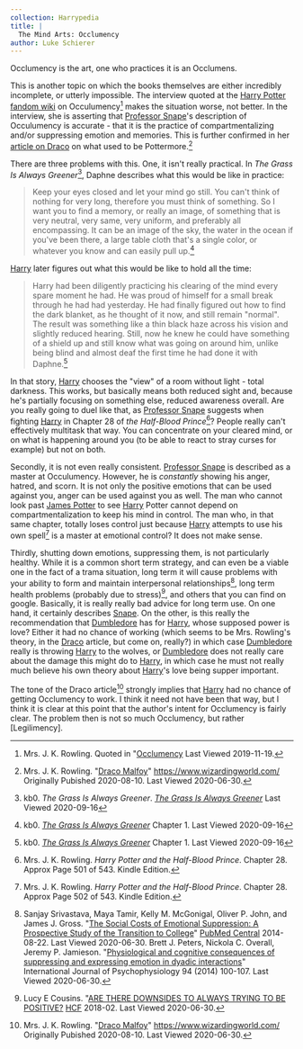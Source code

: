 ```yaml
---
collection: Harrypedia
title: |
  The Mind Arts: Occlumency
author: Luke Schierer
---
```


Occlumency is the art, one who practices it is an Occlumens.

This is another topic on which the books themselves are either incredibly
incomplete, or utterly impossible.  The interview quoted at the [Harry
Potter fandom wiki](https://harrypotter.fandom.com/) on
Occulumency[^20191119-1] makes the situation worse, not better.  In the
interview, she is asserting that [Professor Snape]'s description of
Occulumency is accurate - that it is the practice of compartmentalizing
and/or suppressing emotion and memories. This is further confirmed in her
[article on Draco][WWJKRDM1] on what used to be Pottermore.[^20200630-7]

There are three problems with this.  One, it isn't really practical.  In
_The Grass Is Always Greener_[^20191119-2], Daphne describes what this
would be like in practice:

> Keep your eyes closed and let your mind go still. You can't think of
  nothing for very long, therefore you must think of something. So I want you
  to find a memory, or really an image, of something that is very neutral,
  very same, very uniform, and preferably all encompassing. It can be an
  image of the sky, the water in the ocean if you've been there, a large
  table cloth that's a single color, or whatever you know and can easily
  pull up.[^20191119-3]

[Harry] later figures out what this would be like to hold all the time:

> Harry had been diligently practicing his clearing of the mind every spare
  moment he had. He was proud of himself for a small break through he had
  had yesterday. He had finally figured out how to find the dark blanket,
  as he thought of it now, and still remain "normal". The result was
  something like a thin black haze across his vision and slightly reduced
  hearing. Still, now he knew he could have something of a shield up and
  still know what was going on around him, unlike being blind and almost
  deaf the first time he had done it with Daphne.[^20191119-4]

In that story, [Harry] chooses the "view" of a room without light - total
darkness.  This works, but basically means both reduced sight and,
because he's partially focusing on something else, reduced awareness
overall.  Are you really going to duel like that, as [Professor Snape]
suggests when fighting [Harry] in Chapter 28 of _the Half-Blood
Prince_[^20191119-5]? People really can't effectively multitask that way.
You can concentrate on your cleared mind, or on what is happening around
you (to be able to react to stray curses for example) but not on both.

Secondly, it is not even really consistent.  [Professor Snape] is
described as a master at Occulumency.  However, he is *constantly* showing
his anger, hatred, and scorn.  It is not only the positive emotions that
can be used against you, anger can be used against you as well.  The man
who cannot look past [James Potter] to see [Harry] Potter cannot depend on
compartmentalization to keep his mind in control.  The man who, in that
same chapter, totally loses control just because [Harry] attempts to use
his own spell[^20191119-6] is a master at emotional control?  It does not
make sense.

Thirdly, shutting down emotions, suppressing them, is not particularly
healthy.  While it is a common short term strategy, and can even be a
viable one in the fact of a trama situation, long term it will cause
problems with your ability to form and maintain interpersonal
relationships[^20200630-4], long term health problems (probably due to
stress)[^20200630-5], and others that you can find on google. Basically, it
is really really bad advice for long term use.  On one hand, it certainly
describes [Snape]. On the other, is this really the recommendation that
[Dumbledore] has for [Harry], whose supposed power is love?  Either it had
no chance of working (which seems to be Mrs. Rowling's theory, in the [Draco]
article, but come on, really?) in which case [Dumbledore] really is throwing
[Harry] to the wolves, or [Dumbledore] does not really care about the damage
this might do to [Harry], in which case he must not really much believe his
own theory about [Harry]'s love being supper important.

The tone of the Draco article[^20210922-1] strongly implies that [Harry]
had no chance of getting Occlumency to work. I think it need not have been
that way, but I think it is clear at this point that the author's intent
for Occlumency is fairly clear.  The problem then is not so much Occlumency,
but rather [Legilimency].


[Harry]: <../../../people/potter/harry_james>

[James]: <../../../people/potter/james>

[James Potter]: <../../../people/potter/james>

[Professor Snape]: <../../../people/snape/severus>

[Snape]: <../../../people/snape/severus>

[Draco]: <../../../people/malfoy/draco_lucius>

[Dumbledore]: <../../../people/dumbledore/albus_percival_wulfric_brian>

[^20210922-1]: Mrs. J. K. Rowling.  "[Draco
    Malfoy](https://www.wizardingworld.com/writing-by-jk-rowling/draco-malfoy)"
    https://www.wizardingworld.com/ Originally Pubished 2020-08-10. Last
    Viewed 2020-06-30.

[WWJKRDM1]: https://www.rowlingindex.org/work/dmpm/

[^20200630-7]: Mrs. J. K. Rowling.  "[Draco
    Malfoy](https://www.wizardingworld.com/writing-by-jk-rowling/draco-malfoy)"
    https://www.wizardingworld.com/ Originally Pubished 2020-08-10. Last
    Viewed 2020-06-30.

[^20200630-4]: Sanjay Srivastava, Maya Tamir, Kelly M. McGonigal, Oliver P.
    John, and James J. Gross. "[The Social Costs of Emotional Suppression:
    A Prospective Study of the Transition to
    College](https://www.ncbi.nlm.nih.gov/pmc/articles/PMC4141473/)"
    [PubMed Central](https://www.ncbi.nlm.nih.gov/pmc/) 2014-08-22.  Last
    Viewed 2020-06-30.  Brett J. Peters, Nickola C. Overall, Jeremy P.
    Jamieson.  "[Physiological and cognitive consequences of suppressing
    and expressing emotion in dyadic
    interactions](https://www.psych.rochester.edu/research/jamiesonlab/wp-content/uploads/2014/01/peters.pdf)"
    International Journal of Psychophysiology 94 (2014) 100-107. Last
    Viewed 2020-06-30.

[^20200630-5]: Lucy E Cousins. "[ARE THERE DOWNSIDES TO ALWAYS TRYING TO BE
POSITIVE?](https://www.hcf.com.au/health-agenda/body-mind/mental-health/downsides-to-always-being-positive)
    [HCF](https://www.hcf.com.au/) 2018-02.  Last Viewed 2020-06-30.

[^20191119-1]: Mrs. J. K. Rowling.
    Quoted in "[Occlumency](https://harrypotter.fandom.com/wiki/Occlumency#Behind_the_scenes)
    Last Viewed 2019-11-19.

[^20191119-2]: kb0. _The Grass Is Always Greener_.  _[The Grass Is Always
	Greener](https://www.fanfiction.net/s/4334542/1/The-Grass-Is-Always-Greener)_
	Last Viewed 2020-09-16

[^20191119-3]: kb0.  _[The Grass Is Always
	Greener](https://www.fanfiction.net/s/4334542/1/The-Grass-Is-Always-Greener)_
	Chapter 1. Last Viewed 2020-09-16

[^20191119-4]: kb0.  _[The Grass Is Always
	Greener](https://www.fanfiction.net/s/4334542/1/The-Grass-Is-Always-Greener)_
	Chapter 1. Last Viewed 2020-09-16

[^20191119-5]: Mrs. J. K. Rowling. _Harry Potter and the Half-Blood
    Prince_.  Chapter 28.  Approx Page  501 of 543.  Kindle Edition.

[^20191119-6]: Mrs. J. K. Rowling. _Harry Potter and the Half-Blood
    Prince_.  Chapter 28.  Approx Page  502 of 543.  Kindle Edition.
